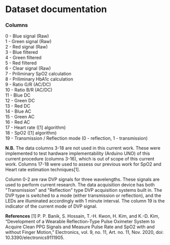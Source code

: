 # Dataset documentation

### Columns

0 - Blue signal (Raw)  
1 - Green signal (Raw)  
2 - Red signal (Raw)  
3 - Blue filtered  
4 - Green filtered  
5 - Red filtered  
6 - Clear signal (Raw)  
7 - Priliminary SpO2 calculation  
8 - Priliminary HbA1c calculation  
9 - Ratio G/R (AC/DC)  
10 - Ratio B/R (AC/DC)  
11 - Blue DC  
12 - Green DC  
13 - Red DC  
14 - Blue AC  
15 - Green AC  
16 - Red AC  
17 - Heart rate ([1] algorithm)  
18 - SpO2 ([1] algorithm)  
19 - Transmission / Reflection mode (0 - reflection, 1 - transmission)  


**N.B.** The data columns 3-18 are not used in this current work. These were implemented to test hardware implementability (Arduino UNO) of this current procedure (columns 3-16), which is out of scope of this current work. Columns 17-18 were used to assess our previous work for SpO2 and Heart rate estimation techniques[1].

Column 0-2 are raw DVP signals for three wavelengths. These signals are used to perform current research. The data acquisition device has both "Transmission" and "Reflection" type DVP acquisition systems built in. The DVP type is switched to a mode (either transmission or reflection), and the LEDs are illuminated accordingly with 1 minute interval. The column 19 is the indicator of the current mode of DVP signal.

**References**
[1] P. P. Banik, S. Hossain, T.-H. Kwon, H. Kim, and K.-D. Kim, “Development of a Wearable Reflection-Type Pulse Oximeter System to Acquire Clean PPG Signals and Measure Pulse Rate and SpO2 with and without Finger Motion,” Electronics, vol. 9, no. 11, Art. no. 11, Nov. 2020, doi: 10.3390/electronics9111905.
